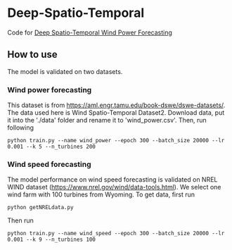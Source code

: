 # Deep-Spatio-Temporal
Code for [Deep Spatio-Temporal Wind Power Forecasting](https://arxiv.org/abs/2109.14530)
## How to use
The model is validated on two datasets.
### Wind power forecasting 
This dataset is from https://aml.engr.tamu.edu/book-dswe/dswe-datasets/. The data used here is Wind Spatio-Temporal Dataset2. Download data, put it into the './data' folder and rename it to 'wind_power.csv'. Then, run following
```
python train.py --name wind_power --epoch 300 --batch_size 20000 --lr 0.001 --k 5 --n_turbines 200
```

### Wind speed forecasting
The model performance on wind speed forecasting is validated on NREL WIND dataset (https://www.nrel.gov/wind/data-tools.html). We select one wind farm with 100 turbines from Wyoming. To get data, first run
```
python getNRELdata.py
```
Then run
```
python train.py --name wind_speed --epoch 300 --batch_size 20000 --lr 0.001 --k 9 --n_turbines 100
```

